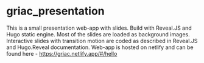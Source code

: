 # griac_presentation
This is a small presentation web-app with slides. Build with Reveal.JS and Hugo static engine. 
Most of the slides are loaded as background images.
Interactive slides with transition motion are coded as described in Reveal.JS and Hugo.Reveal documentation.
Web-app is hosted on netlify and can be found here - https://griac.netlify.app/#/hello
